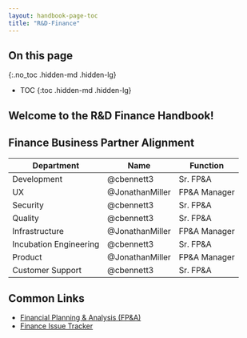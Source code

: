 ```yaml
---
layout: handbook-page-toc
title: "R&D-Finance"
---
```


## On this page
{:.no_toc .hidden-md .hidden-lg}

- TOC
{:toc .hidden-md .hidden-lg}

## Welcome to the R&D Finance Handbook!

## Finance Business Partner Alignment

| Department | Name | Function |
| -------- | ---- | -------- |
| Development | @cbennett3 | Sr. FP&A |
| UX | @JonathanMiller | FP&A Manager |
| Security | @cbennett3 | Sr. FP&A |
| Quality | @cbennett3 | Sr. FP&A |
| Infrastructure | @JonathanMiller | FP&A Manager |
| Incubation Engineering | @cbennett3 | Sr. FP&A |
| Product | @JonathanMiller | FP&A Manager |
| Customer Support | @cbennett3 | Sr. FP&A |

## Common Links

- [Financial Planning & Analysis (FP&A)](https://about.gitlab.com/handbook/finance/financial-planning-and-analysis/)
- [Finance Issue Tracker](https://gitlab.com/gitlab-com/finance/issues)
